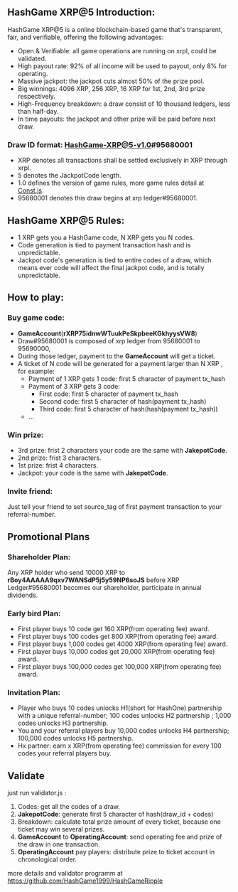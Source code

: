 ## HashGame XRP@5  Introduction:
HashGame XRP@5 is a online blockchain-based game that's transparent, fair, and verifiable, offering the following advantages:
- Open & Verifiable: all game operations are running on xrpl, could be validated.
- High payout rate: 92% of all income will be used to payout, only 8% for operating.
- Massive jackpot: the jackpot cuts almost 50% of the prize pool.
- Big winnings: 4096 XRP, 256 XRP, 16 XRP for 1st, 2nd, 3rd prize respectively.
- High-Frequency breakdown: a draw consist of 10 thousand ledgers, less than half-day.
- In time payouts: the jackpot and other prize will be paid before next draw.

### Draw ID format: HashGame-XRP@5-v1.0#95680001
- XRP denotes all transactions shall be settled exclusively in XRP through xrpl.
- 5 denotes the JackpotCode length.
- 1.0 defines the version of game rules, more game rules detail at [Const.js](https://github.com/HashGame1999/HashGameRipple/blob/main/Const.js).
- 95680001 denotes this draw begins at xrp ledger#95680001.

## HashGame XRP@5  Rules:
- 1 XRP gets you a HashGame code, N XRP gets you N codes.
- Code generation is tied to payment transaction hash and is unpredictable.
- Jackpot code's generation is tied to entire codes of a draw, which means ever code will affect the final jackpot code, and is totally unpredictable.

## How to play:
### Buy game code:
-  **GameAccount**(**rXRP75idnwWTuukPeSkpbeeKGkhyysVW8**)
- Draw#95680001 is composed of xrp ledger from 95680001 to 95690000,
- During those ledger, payment to the **GameAccount** will get a ticket.
- A ticket of N code will be generated for a payment larger than N XRP , for example: 
	- Payment of 1 XRP gets 1 code: first 5 character of payment tx_hash
	- Payment of 3 XRP gets 3 code:
		- First code: first 5 character of payment tx_hash
		- Second code:  first 5 character of hash(payment tx_hash)
		- Third code:  first 5 character of hash(hash(payment tx_hash))
	- ...

### Win prize:
- 3rd prize: frist 2 characters your code are the same with **JakepotCode**.
- 2nd prize: frist 3 characters.
- 1st prize: frist 4 characters.
- Jackpot: your code is the same with **JakepotCode**.

### Invite friend: 
Just tell your friend to set source_tag of first payment transaction to your referral-number.

## Promotional Plans
### Shareholder Plan: 
Any XRP holder who send 10000 XRP to **rBoy4AAAAA9qxv7WANSdP5j5y59NP6soJS** before XRP Ledger#95680001 becomes our shareholder, participate in annual dividends.

### Early bird Plan:
- First player buys 10 code get 160 XRP(from operating fee) award.
- First player buys 100 codes get 800 XRP(from operating fee) award.
- First player buys 1,000 codes get 4000 XRP(from operating fee) award.
- First player buys 10,000 codes get 20,000 XRP(from operating fee) award.
- First player buys 100,000 codes get 100,000 XRP(from operating fee) award.
### Invitation Plan:
- Player who buys 10 codes unlocks H1(short for HashOne) partnership with a unique referral-number; 100 codes unlocks H2 partnership ; 1,000 codes unlocks H3 partnership.
- You and your referral players buy 10,000 codes unlocks H4 partnership; 100,000 codes unlocks H5 partnership.
- Hx partner: earn x XRP(from operating fee) commission for every 100 codes your referral players buy.

## Validate
just run validator.js :
1. Codes: get all the codes of a draw.
2. **JakepotCode**: generate first 5 character of hash(draw_id + codes)
3. Breakdown: calculate total prize amount of every ticket, because one ticket may win several prizes.
4. **GameAccount** to **OperatingAccount**: send operating fee and prize of the draw in one transaction.
5. **OperatingAccount** pay players: distribute prize to ticket account in chronological order.

more details and validator programm at https://github.com/HashGame1999/HashGameRipple
